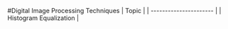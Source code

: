 #Digital Image Processing Techniques
| Topic                  |
| ---------------------- |
| Histogram Equalization |

